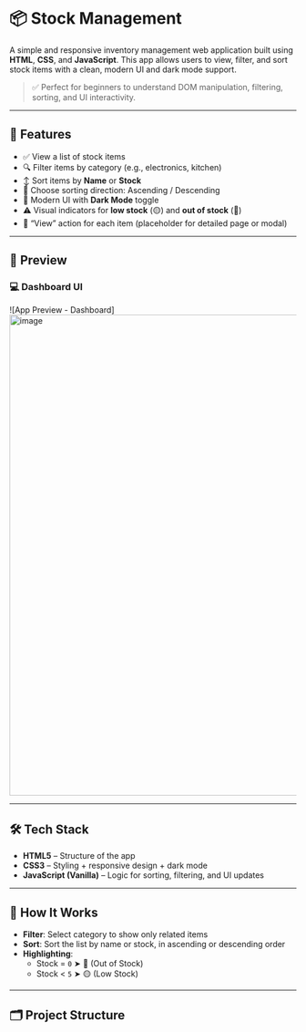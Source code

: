 # 📦 Stock Management

A simple and responsive inventory management web application built using **HTML**, **CSS**, and **JavaScript**. This app allows users to view, filter, and sort stock items with a clean, modern UI and dark mode support.

> ✅ Perfect for beginners to understand DOM manipulation, filtering, sorting, and UI interactivity.

---

## 🚀 Features

- ✅ View a list of stock items
- 🔍 Filter items by category (e.g., electronics, kitchen)
- ↕️ Sort items by **Name** or **Stock**
- 🔁 Choose sorting direction: Ascending / Descending
- 🎨 Modern UI with **Dark Mode** toggle
- ⚠️ Visual indicators for **low stock** (🟡) and **out of stock** (🔴)
- 🔗 “View” action for each item (placeholder for detailed page or modal)

---

## 📸 Preview

### 💻 Dashboard UI

![App Preview - Dashboard]
<img width="1556" height="844" alt="image" src="https://github.com/user-attachments/assets/1f95dfa1-fdbc-42fc-8227-5186ac9f3541" />


---

## 🛠️ Tech Stack

- **HTML5** – Structure of the app
- **CSS3** – Styling + responsive design + dark mode
- **JavaScript (Vanilla)** – Logic for sorting, filtering, and UI updates

---

## 🧠 How It Works

- **Filter**: Select category to show only related items
- **Sort**: Sort the list by name or stock, in ascending or descending order
- **Highlighting**:
  - Stock = `0` ➤ 🔴 (Out of Stock)
  - Stock < `5` ➤ 🟡 (Low Stock)

---

## 🗂️ Project Structure


